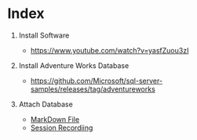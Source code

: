 # Index

1. Install Software
    - https://www.youtube.com/watch?v=yasfZuou3zI

2. Install Adventure Works Database
    - https://github.com/Microsoft/sql-server-samples/releases/tag/adventureworks

3. Attach Database
    - [MarkDown File](./Notes/1.AttachDatabase.md)
    - [Session Recordiing](https://drive.google.com/drive/folders/157GzDc9RQJkQE3_e9WfcoshuvV67Aodl)
